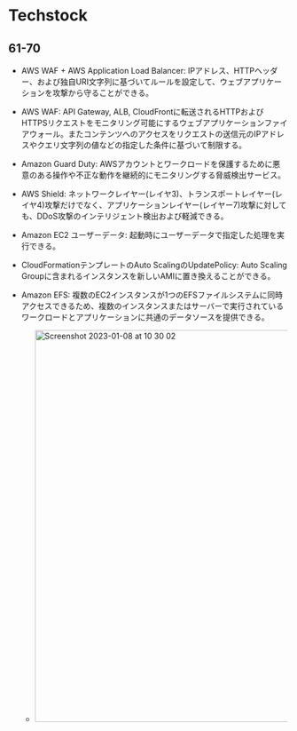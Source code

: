 # Techstock

## 61-70

- AWS WAF + AWS Application Load Balancer: IPアドレス、HTTPヘッダー、および独自URI文字列に基づいてルールを設定して、ウェブアプリケーションを攻撃から守ることができる。

- AWS WAF: API Gateway, ALB, CloudFrontに転送されるHTTPおよびHTTPSリクエストをモニタリング可能にするウェブアプリケーションファイアウォール。またコンテンツへのアクセスをリクエストの送信元のIPアドレスやクエリ文字列の値などの指定した条件に基づいて制限する。
- Amazon Guard Duty: AWSアカウントとワークロードを保護するために悪意のある操作や不正な動作を継続的にモニタリングする脅威検出サービス。
- AWS Shield: ネットワークレイヤー(レイヤ3)、トランスポートレイヤー(レイヤ4)攻撃だけでなく、アプリケーションレイヤー(レイヤー7)攻撃に対しても、DDoS攻撃のインテリジェント検出および軽減できる。

- Amazon EC2 ユーザーデータ: 起動時にユーザーデータで指定した処理を実行できる。
- CloudFormationテンプレートのAuto ScalingのUpdatePolicy: Auto Scaling Groupに含まれるインスタンスを新しいAMIに置き換えることができる。

- Amazon EFS: 複数のEC2インスタンスが1つのEFSファイルシステムに同時アクセスできるため、複数のインスタンスまたはサーバーで実行されているワークロードとアプリケーションに共通のデータソースを提供できる。
  - <img width="706" alt="Screenshot 2023-01-08 at 10 30 02" src="https://user-images.githubusercontent.com/61643054/211176788-16948253-bfe7-47b7-a65a-1627e4de11b2.png">
